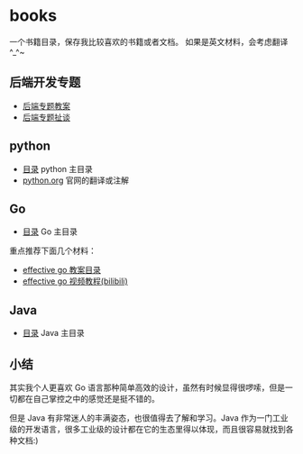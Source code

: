 # books

一个书籍目录，保存我比较喜欢的书籍或者文档。
如果是英文材料，会考虑翻译 ^_^~

## 后端开发专题

* [后端专题教案](./backend)
* [后端专题扯谈](./backend/chats)

## python
- [目录](./python) python 主目录
- [python.org](./python/org) 官网的翻译或注解

## Go
- [目录](./go) Go 主目录

重点推荐下面几个材料：
* [effective go 教案目录](./go/official_go_learning)
* [effective go 视频教程(bilibili)](https://space.bilibili.com/425571569)


## Java
- [目录](./java) Java 主目录


## 小结

其实我个人更喜欢 Go 语言那种简单高效的设计，虽然有时候显得很啰嗦，但是一切都在自己掌控之中的感觉还是挺不错的。

但是 Java 有非常迷人的丰满姿态，也很值得去了解和学习。Java 作为一门工业级的开发语言，很多工业级的设计都在它的生态里得以体现，而且很容易就找到各种文档:)